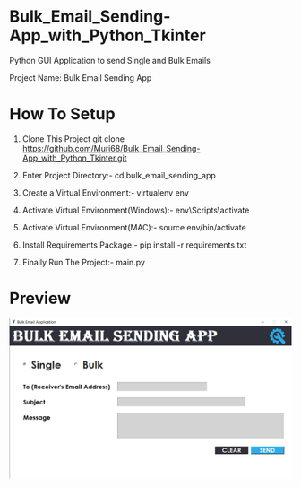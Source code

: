 # Bulk_Email_Sending-App_with_Python_Tkinter
Python GUI Application to send Single and Bulk Emails

Project Name: Bulk Email Sending App
# How To Setup
1.  Clone This Project git clone https://github.com/Muri68/Bulk_Email_Sending-App_with_Python_Tkinter.git

2.  Enter Project Directory:-  cd bulk_email_sending_app

3.  Create a Virtual Environment:-  virtualenv env

4.  Activate Virtual Environment(Windows):-  env\Scripts\activate

5.  Activate Virtual Environment(MAC):-  source env/bin/activate

6.  Install Requirements Package:-  pip install -r requirements.txt

7.  Finally Run The Project:-  main.py


# Preview
![](images/1.png)
